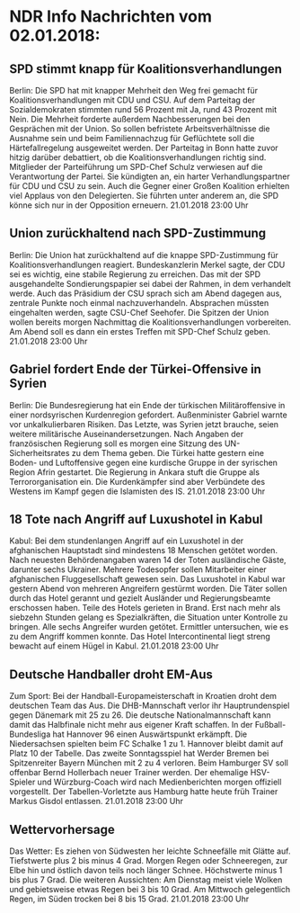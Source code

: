 # NDR Info Nachrichten vom 02.01.2018:


## SPD stimmt knapp für Koalitionsverhandlungen
Berlin: Die SPD hat mit knapper Mehrheit den Weg frei gemacht für Koalitionsverhandlungen mit CDU und CSU. Auf dem Parteitag der Sozialdemokraten stimmten rund 56 Prozent mit Ja, rund 43 Prozent mit Nein. Die Mehrheit forderte außerdem Nachbesserungen bei den Gesprächen mit der Union. So sollen befristete Arbeitsverhältnisse die Ausnahme sein und beim Familiennachzug für Geflüchtete soll die Härtefallregelung ausgeweitet werden. Der Parteitag in Bonn hatte zuvor hitzig darüber debattiert, ob die Koalitionsverhandlungen richtig sind. Mitglieder der Parteiführung um SPD-Chef Schulz verwiesen auf die Verantwortung der Partei. Sie kündigten an, ein harter Verhandlungspartner für CDU und CSU zu sein. Auch die Gegner einer Großen Koalition erhielten viel Applaus von den Delegierten. Sie führten unter anderem an, die SPD könne sich nur in der Opposition erneuern. 21.01.2018 23:00 Uhr 

## Union zurückhaltend nach SPD-Zustimmung
Berlin:	Die Union hat zurückhaltend auf die knappe SPD-Zustimmung für Koalitionsverhandlungen reagiert. Bundeskanzlerin Merkel sagte, der CDU sei es wichtig, eine stabile Regierung zu erreichen. Das mit der SPD ausgehandelte Sondierungspapier sei dabei der Rahmen, in dem verhandelt werde. Auch das Präsidium der CSU sprach sich am Abend dagegen aus, zentrale Punkte noch einmal nachzuverhandeln. Absprachen müssten eingehalten werden, sagte CSU-Chef Seehofer. Die Spitzen der Union wollen bereits morgen Nachmittag die Koalitionsverhandlungen vorbereiten. Am Abend soll es dann ein erstes Treffen mit SPD-Chef Schulz geben. 21.01.2018 23:00 Uhr 

## Gabriel fordert Ende der Türkei-Offensive in Syrien
Berlin: Die Bundesregierung hat ein Ende der türkischen Militäroffensive in einer nordsyrischen Kurdenregion gefordert. Außenminister Gabriel warnte vor unkalkulierbaren Risiken. Das Letzte, was Syrien jetzt brauche, seien weitere militärische Auseinandersetzungen. Nach Angaben der französischen Regierung soll es morgen eine Sitzung des UN-Sicherheitsrates zu dem Thema geben. Die Türkei hatte gestern eine Boden- und Luftoffensive gegen eine kurdische Gruppe in der syrischen Region Afrin gestartet. Die Regierung in Ankara stuft die Gruppe als Terrororganisation ein. Die Kurdenkämpfer sind aber Verbündete des Westens im Kampf gegen die Islamisten des IS. 21.01.2018 23:00 Uhr 

## 18 Tote nach Angriff auf Luxushotel in Kabul
Kabul: Bei dem stundenlangen Angriff auf ein Luxushotel in der afghanischen Hauptstadt sind mindestens 18 Menschen getötet worden. Nach neuesten Behördenangaben waren 14 der Toten ausländische Gäste, darunter sechs Ukrainer. Mehrere Todesopfer sollen Mitarbeiter einer afghanischen Fluggesellschaft gewesen sein. Das Luxushotel in Kabul war gestern Abend von mehreren Angreifern gestürmt worden. Die Täter sollen durch das Hotel gerannt und gezielt Ausländer und Regierungsbeamte erschossen haben. Teile des Hotels gerieten in Brand. Erst nach mehr als siebzehn Stunden gelang es Spezialkräften, die Situation unter Kontrolle zu bringen. Alle sechs Angreifer wurden getötet. Ermittler untersuchen, wie es zu dem Angriff kommen konnte. Das Hotel Intercontinental liegt streng bewacht auf einem Hügel in Kabul. 21.01.2018 23:00 Uhr 

## Deutsche Handballer droht EM-Aus
Zum Sport: Bei der Handball-Europameisterschaft in Kroatien droht dem deutschen Team das Aus. Die DHB-Mannschaft verlor ihr Hauptrundenspiel gegen Dänemark mit 25 zu 26. Die deutsche Nationalmannschaft kann damit das Halbfinale nicht mehr aus eigener Kraft schaffen. In der Fußball-Bundesliga hat Hannover 96 einen Auswärtspunkt erkämpft. Die Niedersachsen spielten beim FC Schalke 1 zu 1. Hannover bleibt damit auf Platz 10 der Tabelle. Das zweite Sonntagsspiel hat Werder Bremen bei Spitzenreiter Bayern München mit 2 zu 4 verloren. Beim Hamburger SV soll offenbar Bernd Hollerbach neuer Trainer werden. Der ehemalige HSV-Spieler und Würzburg-Coach wird nach Medienberichten morgen offiziell vorgestellt. Der Tabellen-Vorletzte aus Hamburg hatte heute früh Trainer Markus Gisdol entlassen. 21.01.2018 23:00 Uhr 

## Wettervorhersage
Das Wetter: Es ziehen von Südwesten her leichte Schneefälle mit Glätte auf. Tiefstwerte plus 2 bis minus 4 Grad. Morgen Regen oder Schneeregen, zur Elbe hin und östlich davon teils noch länger Schnee. Höchstwerte minus 1 bis plus 7 Grad. Die weiteren Aussichten: Am Dienstag meist viele Wolken und gebietsweise etwas Regen bei 3 bis 10 Grad. Am Mittwoch gelegentlich Regen, im Süden trocken bei 8 bis 15 Grad. 21.01.2018 23:00 Uhr 
